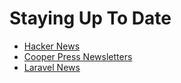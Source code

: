 # Staying Up To Date

- [Hacker News](https://news.ycombinator.com)
- [Cooper Press Newsletters](https://cooperpress.com/publications/)
- [Laravel News](https://laravel-news.com)
